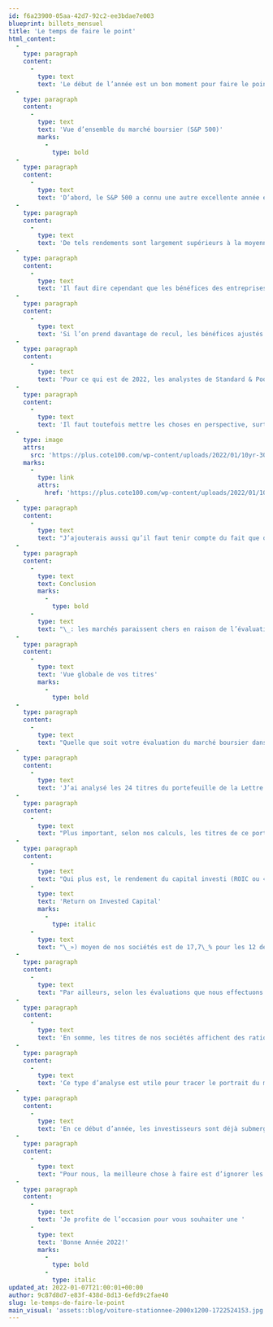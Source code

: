 ```yaml
---
id: f6a23900-05aa-42d7-92c2-ee3bdae7e003
blueprint: billets_mensuel
title: 'Le temps de faire le point'
html_content:
  -
    type: paragraph
    content:
      -
        type: text
        text: 'Le début de l’année est un bon moment pour faire le point sur de nombreux aspects de sa vie. Pour paraphraser Mark Twain, janvier est un bon moment pour faire le point sur ses placements, tout comme février, mars, avril, mai, juin, juillet, août, septembre, octobre, novembre et décembre. Blague à part, voici quelques constats que je fais des marchés boursiers et de notre portefeuille de gestion privée en ce début d’année 2022.'
  -
    type: paragraph
    content:
      -
        type: text
        text: 'Vue d’ensemble du marché boursier (S&P 500)'
        marks:
          -
            type: bold
  -
    type: paragraph
    content:
      -
        type: text
        text: 'D’abord, le S&P 500 a connu une autre excellente année en 2021, enregistrant un rendement total (incluant les dividendes) de 28,7 %. Ce rendement exceptionnel fait suite à un autre rendement exceptionnel en 2020, soit 18,4 %. À cet égard, devrait-on espérer que la pandémie de COVID-19 se poursuive en 2022? (!) Au cours des cinq dernières années, le rendement annuel composé du S&P 500 Total a été de 18,5 % et sur 10 ans, de 16,6 %.'
  -
    type: paragraph
    content:
      -
        type: text
        text: 'De tels rendements sont largement supérieurs à la moyenne historique de près de 10 % enregistrée par les marchés boursiers. Le phénomène du « retour vers la moyenne » me laisse croire que les rendements de la prochaine année et des années subséquentes pourraient fort bien se rapprocher de cette moyenne, voire y être inférieurs.'
  -
    type: paragraph
    content:
      -
        type: text
        text: 'Il faut dire cependant que les bénéfices des entreprises boursières ont fortement augmenté au cours de la dernière année, après avoir essuyé un certain recul en 2020 en raison de la pandémie. En effet, les bénéfices (excluant les éléments extraordinaires) des sociétés qui composent l’indice S&P 500 pourraient atteindre 201,93 $ en 2021 (les résultats du quatrième trimestre n’ont pas encore été publiés), ce qui représenterait une progression de 65 % par rapport à 2020. Plus significatif, les bénéfices de 2021 seraient 28,5 % plus élevés que ceux de 2019, année prépandémique.'
  -
    type: paragraph
    content:
      -
        type: text
        text: 'Si l’on prend davantage de recul, les bénéfices ajustés des sociétés du S&P 500 auront crû de 90 % depuis 2016, ce qui représente un taux de croissance annuel composé de 13,7 %. Il reste que la progression des marchés a été nettement plus rapide que celle des bénéfices au cours des dernières années.'
  -
    type: paragraph
    content:
      -
        type: text
        text: 'Pour ce qui est de 2022, les analystes de Standard & Poors prévoient une croissance d’un peu plus de 9 % des bénéfices ajustés, à 220,46 $, ce qui se traduit par un ratio cours-bénéfices de 21,6. Un tel ratio est sensiblement plus élevé que le ratio historique moyen de près de 15,0 observé sur les marchés depuis une centaine d’années. Peut-être plus pertinent, le ratio cours-bénéfices prévus moyen du S&P 500 a été de quelque 17,0 au cours des 10 dernières années.'
  -
    type: paragraph
    content:
      -
        type: text
        text: 'Il faut toutefois mettre les choses en perspective, surtout en ce qui concerne le niveau des taux d’intérêt, lesquels dictent la valeur de tout actif financier (plus ils sont bas, plus les actifs de tous genres valent cher). Or, en ce moment, le taux 10 ans d’une obligation du gouvernement américain est d’environ 1,60 %, près de son plus bas niveau depuis des lustres :'
  -
    type: image
    attrs:
      src: 'https://plus.cote100.com/wp-content/uploads/2022/01/10yr-300x144.png'
    marks:
      -
        type: link
        attrs:
          href: 'https://plus.cote100.com/wp-content/uploads/2022/01/10yr.png'
  -
    type: paragraph
    content:
      -
        type: text
        text: "J’ajouterais aussi qu’il faut tenir compte du fait que quelques titres de sociétés gigantesques dominent l’indice S&P\_500 et jouent un rôle prédominant aussi bien dans ses rendements que son niveau d’évaluation. À la fin de 2021, sept titres représentaient quelque 27\_% de la valeur de l’indice\_: Apple, Microsoft, Amazon, Alphabet, Tesla, Meta Platforms (auparavant Facebook) et Nvidia. Or, ces sept titres s’échangent en moyenne à plus de 51,0 fois leurs bénéfices prévus en 2022. Si l’on exclut le titre de Tesla qui s’échange à près de 125,0 fois les bénéfices prévus, le groupe s’échange tout de même à plus de 39,0 fois les bénéfices prévus. Nous estimons que le reste des titres du S&P\_500 (498 sociétés forment le reste de l’indice) s’échangent à environ 19,0 fois les bénéfices prévus, un niveau assez élevé, mais qui nous semble raisonnable dans le contexte de taux d’intérêt aussi bas."
  -
    type: paragraph
    content:
      -
        type: text
        text: Conclusion
        marks:
          -
            type: bold
      -
        type: text
        text: "\_: les marchés paraissent chers en raison de l’évaluation élevée d’une poignée de géants boursiers. Le reste du marché reste raisonnablement évalué."
  -
    type: paragraph
    content:
      -
        type: text
        text: 'Vue globale de vos titres'
        marks:
          -
            type: bold
  -
    type: paragraph
    content:
      -
        type: text
        text: "Quelle que soit votre évaluation du marché boursier dans son ensemble, elle ne devrait pas automatiquement influencer l’analyse que vous ferez de votre propre portefeuille. Il se peut fort bien que vos titres soient sensiblement moins chers que les marchés dans leur ensemble, surtout si vous tenez compte de l’influence des quelques titres de l’indice S&P\_500 mentionnés plus haut."
  -
    type: paragraph
    content:
      -
        type: text
        text: 'J’ai analysé les 24 titres du portefeuille de la Lettre financière COTE 100. Dans l’ensemble, ces titres s’échangent à un peu plus de 21,2 fois les bénéfices que nous prévoyons en 2022, ce qui est en ligne avec l’indice américain. Notons cependant que le portefeuille est composé de titres américains, canadiens et, dans une moindre mesure, internationaux. Or, le ratio cours-bénéfices prévus des indices S&P 500 américain et S&P/TSX canadien approche de 19,0.'
  -
    type: paragraph
    content:
      -
        type: text
        text: "Plus important, selon nos calculs, les titres de ce portefeuille affichent un ratio dette nette-BAIIA (bénéfices d’exploitation) de 0,4 par rapport à 1,1 pour l’ensemble des titres du S&P\_500 (incluant les sociétés du secteur financier, ce qui fait augmenter le ratio). C’est donc dire que nos sociétés sont en meilleure santé financière que la moyenne."
  -
    type: paragraph
    content:
      -
        type: text
        text: "Qui plus est, le rendement du capital investi (ROIC ou «\_"
      -
        type: text
        text: 'Return on Invested Capital'
        marks:
          -
            type: italic
      -
        type: text
        text: "\_») moyen de nos sociétés est de 17,7\_% pour les 12 derniers mois comparativement à notre estimation de près de 9 % réalisé par les sociétés du S&P 500. Un tel écart s'explique à notre avis par le fait que nous n’investissons pas dans les entreprises déficitaires et favorisons celles qui sont bien établies et dont le modèle d’affaires est robuste et protégé par des barrières à l’entrée élevées."
  -
    type: paragraph
    content:
      -
        type: text
        text: "Par ailleurs, selon les évaluations que nous effectuons de chacun de nos titres en portefeuille, nous estimons que l’ensemble de nos 24 de nos titres est sous-évalué de près de 17,6\_% à leurs cours boursiers récents."
  -
    type: paragraph
    content:
      -
        type: text
        text: 'En somme, les titres de nos sociétés affichent des ratios d’évaluation à peu près similaires à ceux des marchés boursiers dans leur ensemble, même si elles sont en bien meilleure santé financière et beaucoup plus rentables. Un tel constat confirme notre objectif d’investir à long terme dans des sociétés de qualité supérieure à un prix raisonnable.'
  -
    type: paragraph
    content:
      -
        type: text
        text: 'Ce type d’analyse est utile pour tracer le portrait du marché boursier et de votre portefeuille dans le moment présent. Elle permet de voir si leur évaluation demeure raisonnable et si quelques-uns de vos titres semblent beaucoup trop chers.'
  -
    type: paragraph
    content:
      -
        type: text
        text: 'En ce début d’année, les investisseurs sont déjà submergés d’articles et d’éditoriaux avançant des prévisions boursières de toutes sortes. Les scénarios les plus extrêmes seront multiples car ils attirent davantage l’attention des lecteurs. Or, bien que les marchés ne soient jamais à l’abri d’une correction, j’estime personnellement que, même après plusieurs années de rendements favorables, les marchés boursiers demeurent raisonnablement évalués.'
  -
    type: paragraph
    content:
      -
        type: text
        text: "Pour nous, la meilleure chose à faire est d’ignorer les prévisions sensationnalistes et de garder le cap sur notre philosophie\_: investir dans des sociétés de grande qualité à prix raisonnable et de rester présents en Bourse en tout temps."
  -
    type: paragraph
    content:
      -
        type: text
        text: 'Je profite de l’occasion pour vous souhaiter une '
      -
        type: text
        text: 'Bonne Année 2022!'
        marks:
          -
            type: bold
          -
            type: italic
updated_at: 2022-01-07T21:00:01+00:00
author: 9c87d8d7-e83f-438d-8d13-6efd9c2fae40
slug: le-temps-de-faire-le-point
main_visual: 'assets::blog/voiture-stationnee-2000x1200-1722524153.jpg'
---
```

